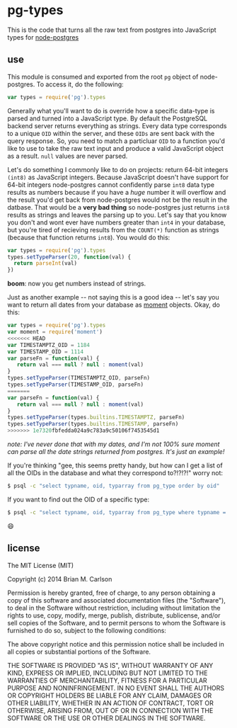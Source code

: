 # pg-types

This is the code that turns all the raw text from postgres into JavaScript types for [node-postgres](https://github.com/brianc/node-postgres.git)

## use

This module is consumed and exported from the root `pg` object of node-postgres.  To access it, do the following:

```js
var types = require('pg').types
```

Generally what you'll want to do is override how a specific data-type is parsed and turned into a JavaScript type.  By default the PostgreSQL backend server returns everything as strings.  Every data type corresponds to a unique `OID` within the server, and these `OIDs` are sent back with the query response.  So, you need to match a particluar `OID` to a function you'd like to use to take the raw text input and produce a valid JavaScript object as a result. `null` values are never parsed.

Let's do something I commonly like to do on projects: return 64-bit integers `(int8)` as JavaScript integers.  Because JavaScript doesn't have support for 64-bit integers node-postgres cannot confidently parse `int8` data type results as numbers because if you have a _huge_ number it will overflow and the result you'd get back from node-postgres would not be the result in the datbase.  That would be a __very bad thing__ so node-postgres just returns `int8` results as strings and leaves the parsing up to you.  Let's say that you know you don't and wont ever have numbers greater than `int4` in your database, but you're tired of recieving results from the `COUNT(*)` function as strings (because that function returns `int8`).  You would do this:

```js
var types = require('pg').types
types.setTypeParser(20, function(val) {
  return parseInt(val)
})
```

__boom__: now you get numbers instead of strings.

Just as another example -- not saying this is a good idea -- let's say you want to return all dates from your database as [moment](http://momentjs.com/docs/) objects.  Okay, do this:

```js
var types = require('pg').types
var moment = require('moment')
<<<<<<< HEAD
var TIMESTAMPTZ_OID = 1184
var TIMESTAMP_OID = 1114
var parseFn = function(val) {
   return val === null ? null : moment(val)
}
types.setTypeParser(TIMESTAMPTZ_OID, parseFn)
types.setTypeParser(TIMESTAMP_OID, parseFn)
=======
var parseFn = function(val) {
   return val === null ? null : moment(val)
}
types.setTypeParser(types.builtins.TIMESTAMPTZ, parseFn)
types.setTypeParser(types.builtins.TIMESTAMP, parseFn)
>>>>>>> 1e7320fbfedda024a9c783a9c50106f7453545d1
```
_note: I've never done that with my dates, and I'm not 100% sure moment can parse all the date strings returned from postgres.  It's just an example!_

If you're thinking "gee, this seems pretty handy, but how can I get a list of all the OIDs in the database and what they correspond to?!?!?!" worry not:

```bash
$ psql -c "select typname, oid, typarray from pg_type order by oid"
```

If you want to find out the OID of a specific type:

```bash
$ psql -c "select typname, oid, typarray from pg_type where typname = 'daterange' order by oid"
```

:smile:

## license

The MIT License (MIT)

Copyright (c) 2014 Brian M. Carlson

Permission is hereby granted, free of charge, to any person obtaining a copy
of this software and associated documentation files (the "Software"), to deal
in the Software without restriction, including without limitation the rights
to use, copy, modify, merge, publish, distribute, sublicense, and/or sell
copies of the Software, and to permit persons to whom the Software is
furnished to do so, subject to the following conditions:

The above copyright notice and this permission notice shall be included in
all copies or substantial portions of the Software.

THE SOFTWARE IS PROVIDED "AS IS", WITHOUT WARRANTY OF ANY KIND, EXPRESS OR
IMPLIED, INCLUDING BUT NOT LIMITED TO THE WARRANTIES OF MERCHANTABILITY,
FITNESS FOR A PARTICULAR PURPOSE AND NONINFRINGEMENT. IN NO EVENT SHALL THE
AUTHORS OR COPYRIGHT HOLDERS BE LIABLE FOR ANY CLAIM, DAMAGES OR OTHER
LIABILITY, WHETHER IN AN ACTION OF CONTRACT, TORT OR OTHERWISE, ARISING FROM,
OUT OF OR IN CONNECTION WITH THE SOFTWARE OR THE USE OR OTHER DEALINGS IN
THE SOFTWARE.
